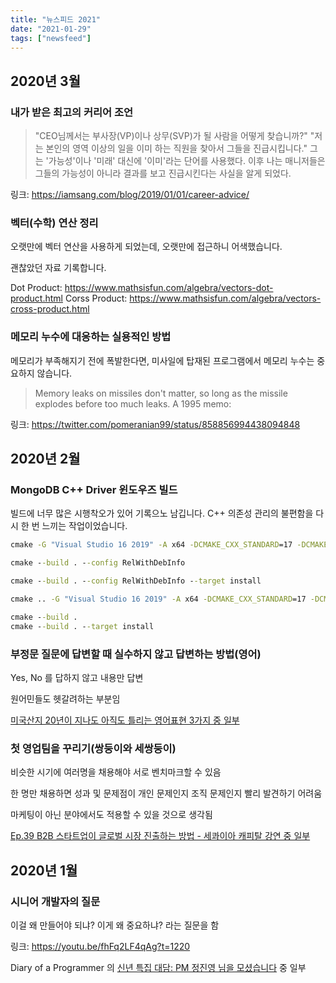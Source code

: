 ```yaml
---
title: "뉴스피드 2021"
date: "2021-01-29"
tags: ["newsfeed"]
---
```


## 2020년 3월

### 내가 받은 최고의 커리어 조언

> "CEO님께서는 부사장(VP)이나 상무(SVP)가 될 사람을 어떻게 찾습니까?"
"저는 본인의 영역 이상의 일을 이미 하는 직원을 찾아서 그들을 진급시킵니다."
그는 '가능성'이나 '미래' 대신에 '이미'라는 단어를 사용했다.
이후 나는 매니저들은 그들의 가능성이 아니라 결과를 보고 진급시킨다는 사실을 알게 되었다.

링크: https://iamsang.com/blog/2019/01/01/career-advice/

### 벡터(수학) 연산 정리

오랫만에 벡터 연산을 사용하게 되었는데, 오랫만에 접근하니 어색했습니다.

괜찮았던 자료 기록합니다.

Dot Product: https://www.mathsisfun.com/algebra/vectors-dot-product.html
Corss Product: https://www.mathsisfun.com/algebra/vectors-cross-product.html

### 메모리 누수에 대응하는 실용적인 방법

메모리가 부족해지기 전에 폭발한다면, 미사일에 탑재된 프로그램에서 메모리 누수는 중요하지 않습니다.

> Memory leaks on missiles don't matter, so long as the missile explodes before too much leaks. A 1995 memo: 

링크: https://twitter.com/pomeranian99/status/858856994438094848

## 2020년 2월

### MongoDB C++ Driver 윈도우즈 빌드

빌드에 너무 많은 시행착오가 있어 기록으노 남깁니다. C++ 의존성 관리의 불편함을 다시 한 번 느끼는 작업이었습니다.

```bat
cmake -G "Visual Studio 16 2019" -A x64 -DCMAKE_CXX_STANDARD=17 -DCMAKE_CXX_FLAGS="/Zc:__cplusplus" "-DENABLE_SSL=WINDOWS" "-DCMAKE_INSTALL_PREFIX=C:\Users\jaewa\go\src\github.com\hueypark\marsettler\Server\Package\mongo-c-driver-1.17.3\stage" "-DCMAKE_PREFIX_PATH=C:\Users\jaewa\go\src\github.com\hueypark\marsettler\Server\Package\mongo-c-driver-1.17.3\stage" ..

cmake --build . --config RelWithDebInfo

cmake --build . --config RelWithDebInfo --target install

cmake .. -G "Visual Studio 16 2019" -A x64 -DCMAKE_CXX_STANDARD=17 -DCMAKE_CXX_FLAGS="/Zc:__cplusplus" -DCMAKE_BUILD_TYPE=Release -DENABLE_TESTS=OFF -DCMAKE_PREFIX_PATH=C:\Users\jaewa\go\src\github.com\hueypark\marsettler\Server\Package\mongo-c-driver-1.17.3\stage -DCMAKE_INSTALL_PREFIX=C:\Users\jaewa\go\src\github.com\hueypark\marsettler\Server\Package\mongo-cxx-driver-r3.6.2\stage

cmake --build .
cmake --build . --target install
```

### 부정문 질문에 답변할 때 실수하지 않고 답변하는 방법(영어)

Yes, No 를 답하지 않고 내용만 답변

원어민들도 헷갈려하는 부분임

[미국산지 20년이 지나도 아직도 틀리는 영어표현 3가지 중 일부](https://youtu.be/Ujy94q3J8so?t=255)

### 첫 영업팀을 꾸리기(쌍둥이와 세쌍둥이)

비슷한 시기에 여러명을 채용해야 서로 벤치마크할 수 있음

한 명만 채용하면 성과 및 문제점이 개인 문제인지 조직 문제인지 빨리 발견하기 어려움

마케팅이 아닌 분야에서도 적용할 수 있을 것으로 생각됨

[Ep.39 B2B 스타트업이 글로벌 시장 진출하는 방법 - 세콰이아 캐피탈 강연 중 일부](https://youtu.be/RLnBSwZ-flw?t=1258)

## 2020년 1월

### 시니어 개발자의 질문

이걸 왜 만들어야 되냐? 이게 왜 중요하냐? 라는 질문을 함

링크: https://youtu.be/fhFq2LF4qAg?t=1220

Diary of a Programmer 의 [신년 특집 대담: PM 정진영 님을 모셨습니다](https://youtu.be/fhFq2LF4qAg) 중 일부
